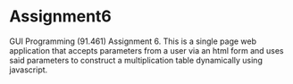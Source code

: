 Assignment6
===========

GUI Programming (91.461) Assignment 6.  This is a single page web application that accepts parameters from a user via an html form and uses said parameters to construct a multiplication table dynamically using javascript.
